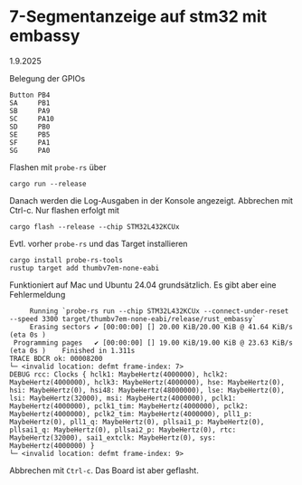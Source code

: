 # 7-Segmentanzeige auf stm32 mit embassy

1.9.2025

Belegung der GPIOs

    Button PB4
    SA     PB1
    SB     PA9
    SC     PA10
    SD     PB0
    SE     PB5
    SF     PA1
    SG     PA0

Flashen mit `probe-rs` über

    cargo run --release

Danach werden die Log-Ausgaben in der Konsole angezeigt.
Abbrechen mit Ctrl-c.
Nur flashen erfolgt mit

    cargo flash --release --chip STM32L432KCUx

Evtl. vorher `probe-rs` und das Target installieren

    cargo install probe-rs-tools
    rustup target add thumbv7em-none-eabi

Funktioniert auf Mac und Ubuntu 24.04 grundsätzlich. Es gibt aber eine Fehlermeldung

~~~~~~
     Running `probe-rs run --chip STM32L432KCUx --connect-under-reset --speed 3300 target/thumbv7em-none-eabi/release/rust_embassy`
     Erasing sectors ✔ [00:00:00] [] 20.00 KiB/20.00 KiB @ 41.64 KiB/s (eta 0s )
 Programming pages   ✔ [00:00:00] [] 19.00 KiB/19.00 KiB @ 23.63 KiB/s (eta 0s )    Finished in 1.311s
TRACE BDCR ok: 00008200
└─ <invalid location: defmt frame-index: 7>
DEBUG rcc: Clocks { hclk1: MaybeHertz(4000000), hclk2: MaybeHertz(4000000), hclk3: MaybeHertz(4000000), hse: MaybeHertz(0), hsi: MaybeHertz(0), hsi48: MaybeHertz(48000000), lse: MaybeHertz(0), lsi: MaybeHertz(32000), msi: MaybeHertz(4000000), pclk1: MaybeHertz(4000000), pclk1_tim: MaybeHertz(4000000), pclk2: MaybeHertz(4000000), pclk2_tim: MaybeHertz(4000000), pll1_p: MaybeHertz(0), pll1_q: MaybeHertz(0), pllsai1_p: MaybeHertz(0), pllsai1_q: MaybeHertz(0), pllsai2_p: MaybeHertz(0), rtc: MaybeHertz(32000), sai1_extclk: MaybeHertz(0), sys: MaybeHertz(4000000) }
└─ <invalid location: defmt frame-index: 9>
~~~~~~

Abbrechen mit `Ctrl-c`. Das Board ist aber geflasht.
